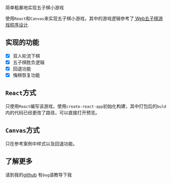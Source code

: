 简单粗暴地实现五子棋小游戏

使用`React`和`Canvas`来实现五子棋小游戏，其中的游戏逻辑参考了[ Web五子棋游戏程序设计](http://www.cnblogs.com/taoweiji/archive/2012/12/09/2810464.html).

## 实现的功能

 - [x] 双人轮流下棋
 - [x] 五子棋胜负逻辑
 - [x] 回退功能
 - [x] 悔棋恢复功能

## `React`方式

只使用`React`编写该游戏，使用`create-react-app`初始化构建，其中打包后的`buld`内的代码已经更改了路径，可以直接打开预览。

## `Canvas`方式

只在参考案例中样式以及回退功能。

## 了解更多

请到我的[github](https://github.com/sternelee)
有`bug`请教导下我
